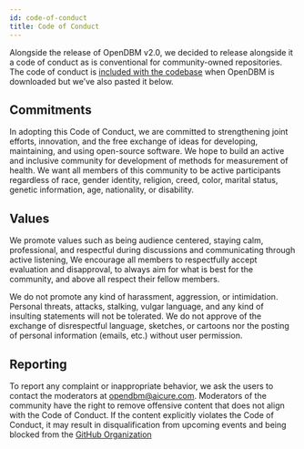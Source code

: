 ```yaml
---
id: code-of-conduct
title: Code of Conduct
---
```


Alongside the release of OpenDBM v2.0, we decided to release alongside it a code of conduct as is conventional for community-owned repositories. The code of conduct is [included with the codebase](https://github.com/AiCure/open_dbm/blob/master/CODE_OF_CONDUCT.md) when OpenDBM is downloaded but we’ve also pasted it below.

## Commitments

In adopting this Code of Conduct, we are committed to strengthening joint efforts, innovation, and the free exchange of ideas for developing, maintaining, and using open-source software. We hope to build an active and inclusive community for development of methods for measurement of health. We want all members of this community to be active participants regardless of race, gender identity, religion, creed, color, marital status, genetic information, age, nationality, or disability.

## Values

We promote values such as being audience centered, staying calm, professional, and respectful during discussions and communicating through active listening, We encourage all members to respectfully accept evaluation and disapproval, to always aim for what is best for the community, and above all respect their fellow members.

We do not promote any kind of harassment, aggression, or intimidation. Personal threats, attacks, stalking, vulgar language, and any kind of insulting statements will not be tolerated. We do not approve of the exchange of disrespectful language, sketches, or cartoons nor the posting of personal information (emails, etc.) without user permission.

## Reporting

To report any complaint or inappropriate behavior, we ask the users to contact the moderators at [opendbm@aicure.com](mailto:opendbm@aicure.com). Moderators of the community have the right to remove offensive content that does not align with the Code of Conduct. If the content explicitly violates the Code of Conduct, it may result in disqualification from upcoming events and being blocked from the [GitHub Organization](https://help.github.com/articles/blocking-a-user-from-your-organization/)